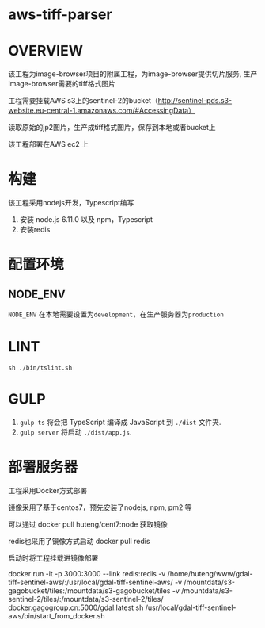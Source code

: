 # aws-tiff-parser

# OVERVIEW

该工程为image-browser项目的附属工程，为image-browser提供切片服务, 生产image-browser需要的tiff格式图片

工程需要挂载AWS s3上的sentinel-2的bucket（http://sentinel-pds.s3-website.eu-central-1.amazonaws.com/#AccessingData）

读取原始的jp2图片，生产成tiff格式图片，保存到本地或者bucket上

该工程部署在AWS ec2 上

# 构建

该工程采用nodejs开发，Typescript编写

1. 安装 node.js 6.11.0 以及 npm，Typescript
2. 安装redis

# 配置环境

## NODE_ENV
`NODE_ENV` 在本地需要设置为`development`，在生产服务器为`production`

# LINT

`sh ./bin/tslint.sh`

# GULP

1. `gulp ts` 将会把 TypeScript 编译成 JavaScript 到 `./dist` 文件夹.
2. `gulp server` 将启动 `./dist/app.js`.

# 部署服务器

工程采用Docker方式部署

镜像采用了基于centos7，预先安装了nodejs, npm, pm2 等

可以通过
docker pull huteng/cent7:node 
获取镜像

redis也采用了镜像方式启动
docker pull redis

启动时将工程挂载进镜像部署

docker run -it -p 3000:3000 --link redis:redis  -v /home/huteng/www/gdal-tiff-sentinel-aws/:/usr/local/gdal-tiff-sentinel-aws/ -v /mountdata/s3-gagobucket/tiles:/mountdata/s3-gagobucket/tiles -v /mountdata/s3-sentinel-2/tiles/:/mountdata/s3-sentinel-2/tiles/ docker.gagogroup.cn:5000/gdal:latest sh /usr/local/gdal-tiff-sentinel-aws/bin/start_from_docker.sh

